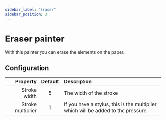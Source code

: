 ```yaml
---
sidebar_label: "Eraser"
sidebar_position: 3
---
```


# Eraser painter

With this painter you can erase the elements on the paper.

## Configuration

|          Property | Default | Description                                                                      |
| ----------------: | :-----: | :------------------------------------------------------------------------------- |
|      Stroke width |    5    | The width of the stroke                                                          |
| Stroke multiplier |    1    | If you have a stylus, this is the multiplier which will be added to the pressure |
